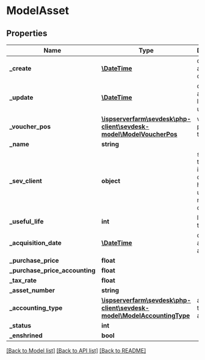 # ModelAsset

## Properties
Name | Type | Description | Notes
------------ | ------------- | ------------- | -------------
**_create** | [**\DateTime**](\DateTime.md) | date the asset was created | [optional] 
**_update** | [**\DateTime**](\DateTime.md) | date the asset was last updated | [optional] 
**_voucher_pos** | [**\ispserverfarm\sevdesk\php-client\sevdesk-model\ModelVoucherPos**](ModelVoucherPos.md) | voucher position of the asset | [optional] 
**_name** | **string** |  | [optional] 
**_sev_client** | **object** | sevClient is the unique id every customer has and is used in nearly all operations | [optional] 
**_useful_life** | **int** | lifespan of the asset | [optional] 
**_acquisition_date** | [**\DateTime**](\DateTime.md) | date the asset was acquired | [optional] 
**_purchase_price** | **float** |  | [optional] 
**_purchase_price_accounting** | **float** |  | [optional] 
**_tax_rate** | **float** |  | [optional] 
**_asset_number** | **string** |  | [optional] 
**_accounting_type** | [**\ispserverfarm\sevdesk\php-client\sevdesk-model\ModelAccountingType**](ModelAccountingType.md) | accounting type of the asset | [optional] 
**_status** | **int** |  | [optional] 
**_enshrined** | **bool** |  | [optional] 

[[Back to Model list]](../README.md#documentation-for-models) [[Back to API list]](../README.md#documentation-for-api-endpoints) [[Back to README]](../README.md)


